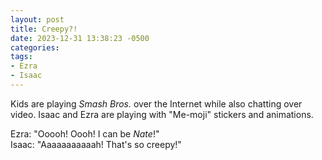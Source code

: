 ```yaml
---
layout: post
title: Creepy?!
date: 2023-12-31 13:38:23 -0500
categories:
tags:
- Ezra
- Isaac
---
```


Kids are playing _Smash Bros._ over the Internet while also chatting over video. Isaac and Ezra are playing with "Me-moji" stickers and animations.

Ezra: "Ooooh! Oooh! I can be _Nate_!"<br/>
Isaac: "Aaaaaaaaaaah! That's so creepy!"<br/>

